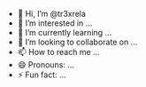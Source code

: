 - 👋 Hi, I’m @tr3xrela
- 👀 I’m interested in ...
- 🌱 I’m currently learning ...
- 💞️ I’m looking to collaborate on ...
- 📫 How to reach me ...
- 😄 Pronouns: ...
- ⚡ Fun fact: ...

<!---
tr3xrela/tr3xrela is a ✨ special ✨ repository because its `README.md` (this file) appears on your GitHub profile.
You can click the Preview link to take a look at your changes.
--->
